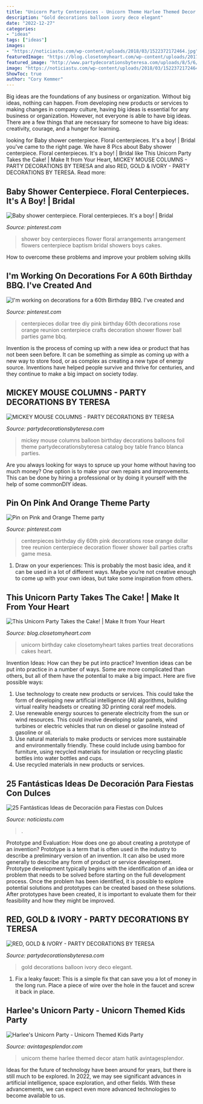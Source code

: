 ```yaml
---
title: "Unicorn Party Centerpieces - Unicorn Theme Harlee Themed Decor Atam Hatik Avintagesplendor"
description: "Gold decorations balloon ivory deco elegant"
date: "2022-12-27"
categories:
- "ideas"
tags: ["ideas"]
images:
- "https://noticiastu.com/wp-content/uploads/2018/03/1522372172464.jpg"
featuredImage: "https://blog.closetomyheart.com/wp-content/uploads/2017/05/unicorn-birthday-treats.jpg"
featured_image: "http://www.partydecorationsbyteresa.com/uploads/8/5/6/7/8567309/8191932_orig.jpg"
image: "https://noticiastu.com/wp-content/uploads/2018/03/1522372172464.jpg"
ShowToc: true
author: "Cory Kemmer"
---
```



Big ideas are the foundations of any business or organization. Without big ideas, nothing can happen. From developing new products or services to making changes in company culture, having big ideas is essential for any business or organization. However, not everyone is able to have big ideas. There are a few things that are necessary for someone to have big ideas: creativity, courage, and a hunger for learning.

	

		
looking for Baby shower centerpiece. Floral centerpieces. It&#039;s a boy! | Bridal you've came to the right page. We have 8 Pics about Baby shower centerpiece. Floral centerpieces. It&#039;s a boy! | Bridal like This Unicorn Party Takes the Cake! | Make It from Your Heart, MICKEY MOUSE COLUMNS - PARTY DECORATIONS BY TERESA and also RED, GOLD &amp; IVORY - PARTY DECORATIONS BY TERESA. Read more:
		
    
## Baby Shower Centerpiece. Floral Centerpieces. It&#039;s A Boy! | Bridal

<img loading=lazy src="https://i.pinimg.com/originals/56/44/ca/5644caa24ba6c4712bd622a275013d0f.jpg" onerror="this.onerror=null;this.src='https://tse1.mm.bing.net/th?id=OIP.w5c1R5eLSnwSQEu4bSOXJQHaLy&amp;pid=15.1';" alt="Baby shower centerpiece. Floral centerpieces. It&#039;s a boy! | Bridal">

_Source: pinterest.com_

>shower boy centerpieces flower floral arrangements arrangement flowers centerpiece baptism bridal showers boys cakes. 

	

How to overcome these problems and improve your problem solving skills
 

    
## I&#039;m Working On Decorations For A 60th Birthday BBQ. I&#039;ve Created And

<img loading=lazy src="https://i.pinimg.com/736x/d0/71/0d/d0710d74828c54e41c758feba50e039a--reunion-centerpieces-diy-centerpieces.jpg" onerror="this.onerror=null;this.src='https://tse1.mm.bing.net/th?id=OIP.zlatlUndJAZQhM_K4inm4gHaNK&amp;pid=15.1';" alt="I&#039;m working on decorations for a 60th Birthday BBQ. I&#039;ve created and">

_Source: pinterest.com_

>centerpieces dollar tree diy pink birthday 60th decorations rose orange reunion centerpiece crafts decoration shower flower ball parties game bbq. 

	

Invention is the process of coming up with a new idea or product that has not been seen before. It can be something as simple as coming up with a new way to store food, or as complex as creating a new type of energy source. Inventions have helped people survive and thrive for centuries, and they continue to make a big impact on society today.

    
## MICKEY MOUSE COLUMNS - PARTY DECORATIONS BY TERESA

<img loading=lazy src="http://www.partydecorationsbyteresa.com/uploads/8/5/6/7/8567309/8191932_orig.jpg" onerror="this.onerror=null;this.src='https://tse1.mm.bing.net/th?id=OIP.qn8gFqYyJ3JYRUxj4cjmcgHaFj&amp;pid=15.1';" alt="MICKEY MOUSE COLUMNS - PARTY DECORATIONS BY TERESA">

_Source: partydecorationsbyteresa.com_

>mickey mouse columns balloon birthday decorations balloons foil theme partydecorationsbyteresa catalog boy table franco blanca parties. 

	

Are you always looking for ways to spruce up your home without having too much money? One option is to make your own repairs and improvements. This can be done by hiring a professional or by doing it yourself with the help of some commonDIY ideas.

    
## Pin On Pink And Orange Theme Party

<img loading=lazy src="https://i.pinimg.com/736x/24/ce/8c/24ce8cf03b6a09562682b91a7d8b90c2--reunion-centerpieces-diy-centerpieces.jpg" onerror="this.onerror=null;this.src='https://tse1.mm.bing.net/th?id=OIP.t9kZPybWQfXl2-Mxt9_ZoQHaNK&amp;pid=15.1';" alt="Pin on Pink and Orange Theme party">

_Source: pinterest.com_

>centerpieces birthday diy 60th pink decorations rose orange dollar tree reunion centerpiece decoration flower shower ball parties crafts game mesa. 

	

1. Draw on your experiences: This is probably the most basic idea, and it can be used in a lot of different ways. Maybe you’re not creative enough to come up with your own ideas, but take some inspiration from others.

    
## This Unicorn Party Takes The Cake! | Make It From Your Heart

<img loading=lazy src="https://blog.closetomyheart.com/wp-content/uploads/2017/05/unicorn-birthday-treats.jpg" onerror="this.onerror=null;this.src='https://tse4.mm.bing.net/th?id=OIP.QHImWWaW3UmuBhHllmCPZwHaKz&amp;pid=15.1';" alt="This Unicorn Party Takes the Cake! | Make It from Your Heart">

_Source: blog.closetomyheart.com_

>unicorn birthday cake closetomyheart takes parties treat decorations cakes heart. 

	

Invention Ideas: How can they be put into practice?
Invention ideas can be put into practice in a number of ways. Some are more complicated than others, but all of them have the potential to make a big impact. Here are five possible ways: 
1. Use technology to create new products or services. This could take the form of developing new artificial intelligence (AI) algorithms, building virtual reality headsets or creating 3D printing coral reef models.
2. Use renewable energy sources to generate electricity from the sun or wind resources. This could involve developing solar panels, wind turbines or electric vehicles that run on diesel or gasoline instead of gasoline or oil. 
3. Use natural materials to make products or services more sustainable and environmentally friendly. These could include using bamboo for furniture, using recycled materials for insulation or recycling plastic bottles into water bottles and cups. 
4. Use recycled materials in new products or services.

    
## 25 Fantásticas Ideas De Decoración Para Fiestas Con Dulces

<img loading=lazy src="https://noticiastu.com/wp-content/uploads/2018/03/1522372172464.jpg" onerror="this.onerror=null;this.src='https://tse1.mm.bing.net/th?id=OIP.SHS9HX6If2iU74g1UFvw3QHaJ4&amp;pid=15.1';" alt="25 Fantásticas Ideas de Decoración para Fiestas con Dulces">

_Source: noticiastu.com_

>. 

	

Prototype and Evaluation: How does one go about creating a prototype of an invention?
Prototype is a term that is often used in the industry to describe a preliminary version of an invention. It can also be used more generally to describe any form of product or service development. Prototype development typically begins with the identification of an idea or problem that needs to be solved before starting on the full development process. Once the problem has been identified, it is possible to explore potential solutions and prototypes can be created based on these solutions. After prototypes have been created, it is important to evaluate them for their feasibility and how they might be improved.

    
## RED, GOLD &amp; IVORY - PARTY DECORATIONS BY TERESA

<img loading=lazy src="http://www.partydecorationsbyteresa.com/uploads/8/5/6/7/8567309/1839673_orig.jpg" onerror="this.onerror=null;this.src='https://tse1.mm.bing.net/th?id=OIP.THbbqgBEpoDmH1cOCMjpeAHaJ4&amp;pid=15.1';" alt="RED, GOLD &amp; IVORY - PARTY DECORATIONS BY TERESA">

_Source: partydecorationsbyteresa.com_

>gold decorations balloon ivory deco elegant. 

	

1. Fix a leaky faucet: This is a simple fix that can save you a lot of money in the long run. Place a piece of wire over the hole in the faucet and screw it back in place.

    
## Harlee&#039;s Unicorn Party - Unicorn Themed Kids Party

<img loading=lazy src="http://www.avintagesplendor.com/wp-content/uploads/2017/01/Harlee-9.jpg" onerror="this.onerror=null;this.src='https://tse3.mm.bing.net/th?id=OIP.OADx3t89k3o46StpOMnOkwHaLH&amp;pid=15.1';" alt="Harlee&#039;s Unicorn Party - Unicorn Themed Kids Party">

_Source: avintagesplendor.com_

>unicorn theme harlee themed decor atam hatik avintagesplendor. 

	

Ideas for the future of technology have been around for years, but there is still much to be explored. In 2022, we may see significant advances in artificial intelligence, space exploration, and other fields. With these advancements, we can expect even more advanced technologies to become available to us.

